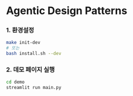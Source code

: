 # Agentic Design Patterns

### 1. 환경설정
```bash
make init-dev
# 또는
bash install.sh --dev
```


### 2. 데모 페이지 실행
```bash
cd demo
streamlit run main.py
```
